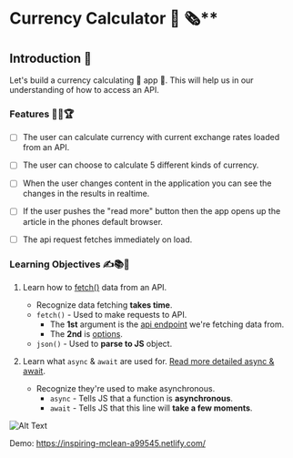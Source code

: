 # Currency Calculator 📰 🗞️**

## Introduction 🌟

Let's build a currency calculating 📰 app 📱. This will help us in our understanding of how to access an API.

### Features 🎯🥇🏆

- [ ] The user can calculate currency with current exchange rates loaded from an API.
- [ ] The user can choose to calculate 5 different kinds of currency.
- [ ] When the user changes content in the application you can see the changes in the results in realtime.
- [ ] If the user pushes the "read more" button then the app opens up the article in the phones default browser.
- [ ] The api request fetches immediately on load.


### Learning Objectives ✍️📚📝 ️

1. Learn how to [fetch()](https://scotch.io/tutorials/how-to-use-the-javascript-fetch-api-to-get-data) data from an API.

   - Recognize data fetching **takes time**.
   - `fetch()` - Used to make requests to API.
     - The **1st** argument is the [api endpoint](https://stackoverflow.com/questions/2122604/what-is-an-endpoint) we're fetching data from.
     - The **2nd** is [options](https://developer.mozilla.org/en-US/docs/Web/API/Fetch_API/Using_Fetch#Supplying_request_options).
   - `json()` - Used to **parse to JS** object.

2. Learn what `async` & `await` are used for. [Read more detailed async & await](https://alligator.io/js/async-functions/).

   - Recognize they're used to make asynchronous.
     - `async` - Tells JS that a function is **asynchronous**.
     - `await` - Tells JS that this line will **take a few moments**.
     
![Alt Text](https://media.giphy.com/media/gh0jopsBYVf2oZnwpn/giphy.gif)

Demo: https://inspiring-mclean-a99545.netlify.com/

